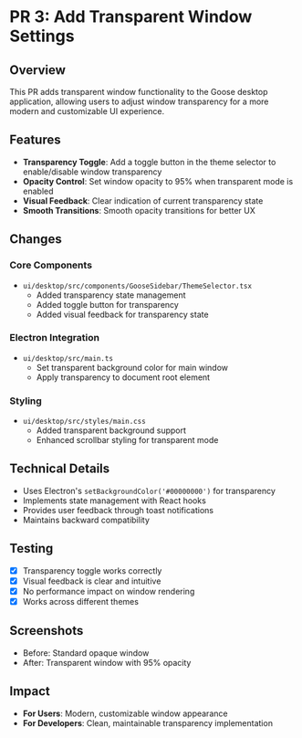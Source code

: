 # PR 3: Add Transparent Window Settings

## Overview
This PR adds transparent window functionality to the Goose desktop application, allowing users to adjust window transparency for a more modern and customizable UI experience.

## Features
- **Transparency Toggle**: Add a toggle button in the theme selector to enable/disable window transparency
- **Opacity Control**: Set window opacity to 95% when transparent mode is enabled
- **Visual Feedback**: Clear indication of current transparency state
- **Smooth Transitions**: Smooth opacity transitions for better UX

## Changes

### Core Components
- `ui/desktop/src/components/GooseSidebar/ThemeSelector.tsx`
  - Added transparency state management
  - Added toggle button for transparency
  - Added visual feedback for transparency state

### Electron Integration
- `ui/desktop/src/main.ts`
  - Set transparent background color for main window
  - Apply transparency to document root element

### Styling
- `ui/desktop/src/styles/main.css`
  - Added transparent background support
  - Enhanced scrollbar styling for transparent mode

## Technical Details
- Uses Electron's `setBackgroundColor('#00000000')` for transparency
- Implements state management with React hooks
- Provides user feedback through toast notifications
- Maintains backward compatibility

## Testing
- [x] Transparency toggle works correctly
- [x] Visual feedback is clear and intuitive
- [x] No performance impact on window rendering
- [x] Works across different themes

## Screenshots
- Before: Standard opaque window
- After: Transparent window with 95% opacity

## Impact
- **For Users**: Modern, customizable window appearance
- **For Developers**: Clean, maintainable transparency implementation 